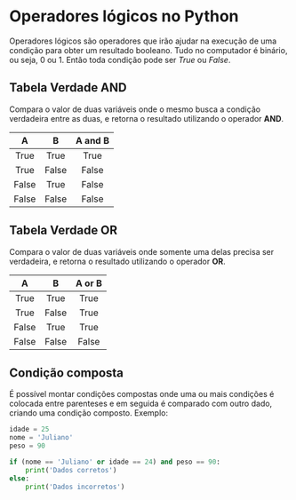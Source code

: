 # Operadores lógicos no Python
Operadores lógicos são operadores que irão ajudar na execução de uma condição para obter um resultado booleano. Tudo no computador é binário, ou seja, 0 ou 1. Então toda condição pode ser *True* ou *False*.

## Tabela Verdade AND
Compara o valor de duas variáveis onde o mesmo busca a condição verdadeira entre as duas, e retorna o resultado utilizando o operador **AND**.

| A | B | A and B |
| :---: | :---: | :---: |
| True | True | True |
| True | False | False |
| False | True | False |
| False | False | False |

## Tabela Verdade OR
Compara o valor de duas variáveis onde somente uma delas precisa ser verdadeira, e retorna o resultado utilizando o operador **OR**.

| A | B | A or B |
| :---: | :---: | :---: |
| True | True | True |
| True | False | True |
| False | True | True |
| False | False | False |

## Condição composta
É possível montar condições compostas onde uma ou mais condições é colocada entre parenteses e em seguida é comparado com outro dado, criando uma condição composto. Exemplo:

```python
idade = 25
nome = 'Juliano'
peso = 90

if (nome == 'Juliano' or idade == 24) and peso == 90:
    print('Dados corretos')
else:
    print('Dados incorretos')
```
